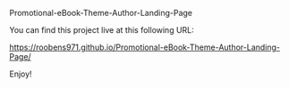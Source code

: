 Promotional-eBook-Theme-Author-Landing-Page

You can find this project live at this following URL:

https://roobens971.github.io/Promotional-eBook-Theme-Author-Landing-Page/

Enjoy!
